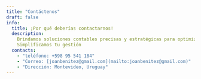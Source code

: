 ```yaml
---
title: "Contáctenos"
draft: false
info:
  title: ¡Por qué deberías contactarnos!
  description:
    Brindamos soluciones contables precisas y estratégicas para optimizar tus finanzas.
    Simplificamos tu gestión
  contacts:
    - "teléfono: +598 95 541 184"
    - "Correo: [joanbenitez@gmail.com](mailto:joanbenitez@gmail.com)"
    - "Dirección: Montevideo, Uruguay"
---
```

